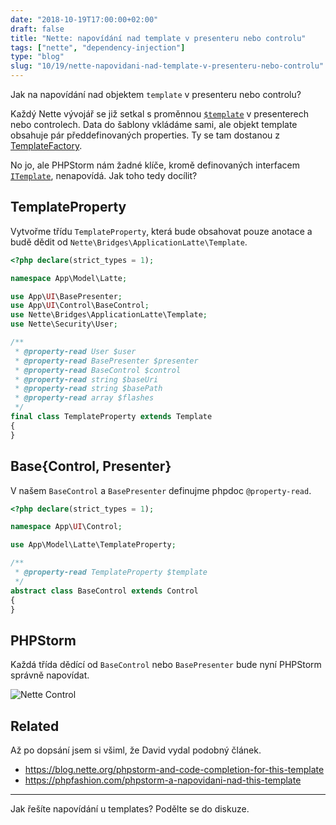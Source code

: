 ```yaml
---
date: "2018-10-19T17:00:00+02:00"
draft: false
title: "Nette: napovídání nad template v presenteru nebo controlu"
tags: ["nette", "dependency-injection"]
type: "blog"
slug: "10/19/nette-napovidani-nad-template-v-presenteru-nebo-controlu"
---
```


Jak na napovídání nad objektem `template` v presenteru nebo controlu?

<!--more-->

Každý Nette vývojář se již setkal s proměnnou [`$template`](https://api.nette.org/2.4/Nette.Bridges.ApplicationLatte.Template.html)
v presenterech nebo controlech. Data do šablony vkládáme sami, ale objekt template obsahuje pár předdefinovaných properties.
Ty se tam dostanou z [TemplateFactory](https://api.nette.org/2.4/source-Bridges.ApplicationLatte.TemplateFactory.php.html#101-128).

No jo, ale PHPStorm nám žadné klíče, kromě definovaných interfacem [`ITemplate`](https://api.nette.org/2.4/Nette.Application.UI.ITemplate.html), nenapovídá.
Jak toho tedy docílit?

## TemplateProperty

Vytvořme třídu `TemplateProperty`, která bude obsahovat pouze anotace a budě dědit od `Nette\Bridges\ApplicationLatte\Template`.

```php
<?php declare(strict_types = 1);

namespace App\Model\Latte;

use App\UI\BasePresenter;
use App\UI\Control\BaseControl;
use Nette\Bridges\ApplicationLatte\Template;
use Nette\Security\User;

/**
 * @property-read User $user
 * @property-read BasePresenter $presenter
 * @property-read BaseControl $control
 * @property-read string $baseUri
 * @property-read string $basePath
 * @property-read array $flashes
 */
final class TemplateProperty extends Template
{
}
```

## Base{Control, Presenter}

V našem `BaseControl` a `BasePresenter` definujme phpdoc `@property-read`.

```php
<?php declare(strict_types = 1);

namespace App\UI\Control;

use App\Model\Latte\TemplateProperty;

/**
 * @property-read TemplateProperty $template
 */
abstract class BaseControl extends Control
{
}
```

## PHPStorm

Každá třída dědící od `BaseControl` nebo `BasePresenter` bude nyní PHPStorm správně napovídat.

![][1]

## Related

Až po dopsání jsem si všiml, že David vydal podobný článek.

- https://blog.nette.org/phpstorm-and-code-completion-for-this-template
- https://phpfashion.com/phpstorm-a-napovidani-nad-this-template

----

Jak řešíte napovídání u templates? Podělte se do diskuze.

[1]: /misc/blog/2018/10/control.png (Nette Control)
